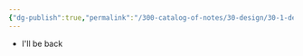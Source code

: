 ```yaml
---
{"dg-publish":true,"permalink":"/300-catalog-of-notes/30-design/30-1-design-courses/30-1-1-uxcel/ux-design-foundations/color-properties/"}
---
```


- I'll be back